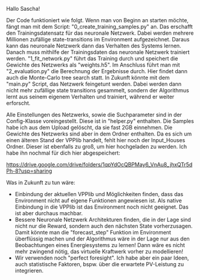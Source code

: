 Hallo Sascha!

Der Code funktioniert wie folgt. Wenn man von Beginn an starten möchte, fängt man mit dem Script: "0_create_training_samples.py" an.
Das erschafft den Trainingsdatensatz für das neuronale Netzwerk. Dabei werden mehrere Millionen zufällige state-transitions im Environment aufgezeichnet. Daraus kann das neuronale Netzwerk dann das Verhalten des Systems lernen.
Danach muss mithilfe der Trainingsdaten das neuronale Netzwerk trainiert werden. "1_fit_network.py" führt das Training durch und speichert die Gewichte des Netzwerks als "weights.h5".
Im Anschluss führt man mit "2_evaluation.py" die Berechnung der Ergebnisse durch. Hier findet dann auch die Monte-Carlo tree search statt.
In Zukunft könnte mit dem "main.py" Script, das Netzwerk feingetunt werden. Dabei werden dann nicht mehr zufällige state transitions gesammelt, sondern der Algorithmus lernt aus seinem eigenem Verhalten und trainiert, während er weiter erforscht.

Alle Einstellungen des Netzwerks, sowie die Suchparameter sind in der Config-Klasse voreingestellt. Diese ist in "helper.py" enthalten.
Die Samples habe ich aus dem Upload gelöscht, da sie fast 2GB einnehmen. Die Gewichte des Netzwerks sind aber in dem Ordner enthalten.
Da es sich um einen älteren Stand der VPPlib handelt, fehlt hier noch der Input_Houses Ordner. Dieser ist ebenfalls zu groß, um hier hochgeladen zu werden. Ich habe ihn nochmal für dich hier abgespeichert:

https://drive.google.com/drive/folders/1qpYdOcQBPMay6_VnAu8_jhxQTr5dPh-8?usp=sharing

Was in Zukunft zu tun wäre:
 - Einbindung der aktuellen VPPlib und Möglichkeiten finden, dass das Environment nicht auf eigene Funktionen angewiesen ist. Als native Einbindung in die VPPlib ist das Environment noch nicht geeignet. Das ist aber durchaus machbar.
 - Bessere Neuronale Netzwerk Architekturen finden, die in der Lage sind nicht nur die Reward, sondern auch den nächsten State vorherzusagen. Damit könnte man die "forecast_step" Funktion im Environment überflüssig machen und der Algorithmus wäre in der Lage nur aus den Beobachtungen eines Energiesystems zu lernen! Dann wäre es nicht mehr zwingend nötig, das virtuelle Kraftwerk vorher zu modellieren!
 - Wir verwenden noch "perfect foresight". Ich habe aber ein paar Ideen, auch statistische Faktoren, bspw. über die erwartete PV-Leistung zu integrieren.
